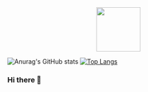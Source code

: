 <div id="header" align="center">
  <img src="https://media.tenor.com/TCMWkxIkF9IAAAAC/dancing-gopher.gif" width="100"/>
</div>

![Anurag's GitHub stats](https://github-readme-stats.vercel.app/api?username=aaronb137&show_icons=true&theme=tokyonight) [![Top Langs](https://github-readme-stats.vercel.app/api/top-langs/?username=aaronb137&size_weight=0.5&count_weight=0.5&layout=donut)](https://github.com/anuraghazra/github-readme-stats)
### Hi there 👋

<!--
**aaronb137/aaronb137** is a ✨ _special_ ✨ repository because its `README.md` (this file) appears on your GitHub profile.

Here are some ideas to get you started:

- 🔭 I’m currently working on ...
- 🌱 I’m currently learning ...
- 👯 I’m looking to collaborate on ...
- 🤔 I’m looking for help with ...
- 💬 Ask me about ...
- 📫 How to reach me: ...
- 😄 Pronouns: ...
- ⚡ Fun fact: ...
-->
